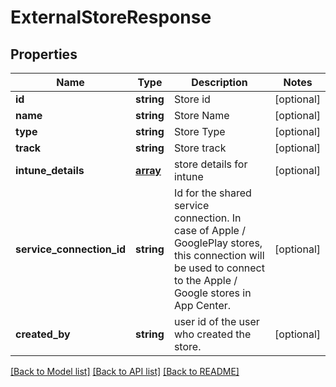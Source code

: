 # ExternalStoreResponse

## Properties
Name | Type | Description | Notes
------------ | ------------- | ------------- | -------------
**id** | **string** | Store id | [optional] 
**name** | **string** | Store Name | [optional] 
**type** | **string** | Store Type | [optional] 
**track** | **string** | Store track | [optional] 
**intune_details** | [**array**](.md) | store details for intune | [optional] 
**service_connection_id** | **string** | Id for the shared service connection. In case of Apple / GooglePlay stores, this connection will be used to connect to the Apple / Google stores in App Center. | [optional] 
**created_by** | **string** | user id of the user who created the store. | [optional] 

[[Back to Model list]](../README.md#documentation-for-models) [[Back to API list]](../README.md#documentation-for-api-endpoints) [[Back to README]](../README.md)

